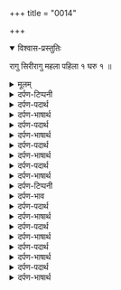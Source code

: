 +++
title = "0014"

+++
<details open><summary>विश्वास-प्रस्तुतिः</summary>

रागु सिरीरागु महला पहिला १ घरु १ ॥
</details>

<details><summary>मूलम्</summary>

रागु सिरीरागु महला पहिला १ घरु १ ॥
</details>

<details><summary>दर्पण-टिप्पनी</summary>

नोट: ‘महला १’ के अंक से पहले शब्द ‘पहिला’ से स्पष्ट है कि अंक १ को पढ़ना है ‘पहला’। इसी तरह ‘घर १’ के अंक १ को भी पढ़ना है ‘पहला’। देखें पृष्ठ 23 पे शब्द नं: 25 का शीर्षक ‘सिरीरागु महला १ घर दूजा २’। यहाँ ‘घर २’ के अंक 2 को लिखा है ‘दूजा’। देखें पृष्ठ 163 के शीर्षक ‘गउड़ी गुआरेरी महला ४ चउथा’। यहां, महला ४ के अंक को लिखा है ‘चउथा’। इसी तरह और भी ज्यादा तसल्ली वास्ते पाठक 1430 पन्नों वाली श्री गुरु ग्रंथ साहिब की बीड़ के पंन्ना नं: 892, 524, 582, 605, 636, 661, 664 और 1169 पर देख सकते हैं।
</details>

<details><summary>दर्पण-पदार्थ</summary>

पद्अर्थ: त = यदि। उसरहि = उसर पड़ना, बन जाना। कुंगू = केसर। अगरि = अगर से, ऊद की सुगंध भरी लकड़ी के साथ। चंदनि = चंदन से। लीपि = लिपाई करके। देखि = देख के। चिति = चिक्त में।1।
</details>

<details><summary>दर्पण-भाषार्थ</summary>

अर्थ: अगर (मेरे लिए) मोतियों के महल बन जाएं, यदि (वह महल-माड़ियां) रत्नों से जड़ी हों, (उन महल-माड़ियों को) कस्तूरी केसर व चंदन आदि से लिपाई करके (मेरे अंदर) चाव चढ़े, (तो भी यह सब कुछ व्यर्थ है, मुझे खतरा है कि महल माड़ियों) को देख के मैं कहीं (हे प्रभु!) तुझे भुला ना बैठूँ, कहीं तू मुझे विसर ना जाए, कहीं तेरा नाम मेरे चिक्त में टिके ही ना।1।  
अर्थ: मैंने अपने गुरु को पूछ के देख लिया है (मैंने अपने गुरु को पूछा है और मुझे यकीन भी आ गया है) कि प्रभु से बिछुड़ के ये जिंद जल-बल जाती है (तथा प्रभु की याद के बिना) और कोई जगह भी नहीं है (जहाँ वह जलन खतम हो सके)।1। रहाउ।
</details>

<details><summary>दर्पण-पदार्थ</summary>

पद्अर्थ: पलघि = पलंग पे। मोहणी = मोहक स्त्री, सुंदर स्त्री। मुखि = मुह पर। रंगि = प्यार से। पसाओ = पसारा, खेल। रंगि पसाओ = प्यार भरी खेल। हाव = भाव।2।
</details>

<details><summary>दर्पण-भाषार्थ</summary>

अर्थ: यदि (मेरे रहने के वास्ते) धरती हीरे लालों से जड़ी जाए, अगर (मेरे सोने वाले) पलंघ पर लाल जड़े हों, यदि (मेरे सामने) वह सुंदर स्त्री हाव-भाव करे जिसके माथे पे मणी शोभायमान हो, (तो भी यह सब कुछ व्यर्थ है, मुझे खतरा है कि ऐसे सुंदर स्थान पे ऐसी सुंदरी को) देख के मैं कहीं (हे प्रभु!) तुझे भुला ना बैठूँ, कहीं तू मुझे बिसर ना जाए, कहीं तेरा नाम मेरे चिक्त में टिके ही ना।2।
</details>

<details><summary>दर्पण-पदार्थ</summary>

पद्अर्थ: सिधु = योग साधना में खचित योगी। सिधि = योग कमाई में कामयाबी। लाई = लगाऊँ। रिधि = योग से प्राप्त हुई बरकतें। बैसा = मैं बैठूँ। भाउ = आदर, सत्कार।3।
</details>

<details><summary>दर्पण-भाषार्थ</summary>

अर्थ: अगर मैं माहिर जोगी बन जाऊँ, अगर मैं योग-समाधियों की कामयाबियां हासिल कर लूँ, अगर मैं योग से प्राप्त हो सकने वाली बरकतों को आवाज मारूँ और वे (मेरे पास) आ जाएं, अगर (योग की ताकत से) मैं कभी छुप सकूँ कभी प्रत्यक्ष हो के बैठ जाऊँ, यदि (सारा) जगत मेरा आदर करे, (तो भी ये सब कुछ व्यर्थ है मुझे खतरा है कि इन रिद्धियों-सिद्धियों को देख के) मैं कहीं (हे प्रभु!) तुझे भुला ना बैठूँ, कहीं तू मुझे बिसर ना जाए, कहीं तेरा नाम मेरे चिक्त में टिके ही ना।3।
</details>

<details><summary>दर्पण-पदार्थ</summary>

पद्अर्थ: मेलि = एकत्र करके। लसकर = फौजें। तखति = तख़्त पे। हासलु करी = मैं हासल करूँ, मैं चलाऊँ। वाउ = हवा समान, व्यर्थ। करी = मैं करूँ।4।
</details>

<details><summary>दर्पण-भाषार्थ</summary>

अर्थ: अगर मैं फौजें इकट्ठी करके बादशाह बन जाऊँ, यदि मैं (तख़्त पे) बैठा (बादशाही का) हुक्म चला सकूँ, तो भी, हे नानक! (ये) सब कुछ व्यर्थ है (मुझे खतरा है कि ये राज-भाग) देख के मैं कहीं (हे प्रभु!) तुझे भुला ना बैठूँ, कहीं तू मुझे बिसर ना जाए, कहीं तेरा नाम मेरे चिक्त में टिके ही ना।4।1।
</details>

<details><summary>दर्पण-टिप्पनी</summary>

नोट: इस शब्द के 4 बंद हैं। आखिरी बंद के बाद अंक 1 का भाव है कि यह पहला शब्द समाप्त हुआ है।
</details>

<details><summary>दर्पण-भाव</summary>

भाव: प्रभु की याद भुला के जिंद जल-बल जाती है। योग की रिद्धियां-सिद्धियां, व बादशाहियत् प्रभु के विछोड़े से पैदा हुई उस जलन को शांत नहीं कर सकते। ये तो बल्कि, परमात्मा से दूरी और बढ़ा के जलन पैदा करते हैं।
</details>

<details><summary>दर्पण-पदार्थ</summary>

पद्अर्थ: कोटी = कोटि। कोटी कोटि = करोड़ों ही (साल)। आरजा = उम्र। पीअणु = पीना। अपिआउ = खाना, भोजन। गुफै = गुफा में (रह के)। सउणु थाउ = सोने की जगह। भी = फिर भी। हउ = मैं। केवडु = कितना बड़ा। नाउ = मशहूरी, शोभा।1।
</details>

<details><summary>दर्पण-भाषार्थ</summary>

अर्थ: यदि मेरी उम्र करोडों ही साल हो जाए, अगर हवा मेरा खाना-पीना (भोजन) बन जाए (यदि मैं हवा के आसरे जी सकूँ), यदि (किसी) गुफा में (बैठ के) चाँद सूरज दोनों को कभी ना देखूँ (भाव, कि रात-दिन गुफा में बैठ के मैं समाधि लगाए रखूँ), अगर सपनों में भी सोने की जगह ना मिले (यदि कभी ना सो सकूँ) तो भी (हे प्रभु! इतनी लम्बी समाधियां लगा के भी) मैं तेरा मुल्य नहीं पा सकता (तेरे बराबर का मैं किसी और को नहीं ढूँढ सकता), मैं तेरी कितनी महानता बयान करूँ? (मैं तेरी बड़ाई महानता बताने के काबिल नहीं हूँ)।1।
</details>

<details><summary>दर्पण-पदार्थ</summary>

पद्अर्थ: थाइ = जगह में, स्वरूप में। निज थाइ = अपने आप में, अपने स्वरूप में। सुणि सुणि = बार बार सुन के। आखणु = बयान। जे भावै = जो प्रभु को ठीक लगे। तमाइ = आकर्षण, (जीव के अंदर महिमा करने की) ललक। करे = पैदा कर देता है।1। रहाउ।
</details>

<details><summary>दर्पण-भाषार्थ</summary>

अर्थ: सदा कायम रहने वाला निराकार परमात्मा अपने आप में टिका हुआ है (उस को किसी और के आसरे की अधीनता नहीं है) हम जीव एक दूसरे से सुन सुन के ही (उस की प्रतिभा का) बयान कर देते हैं। (पर ये कोई नहीं कह सकता कि वह कितना बड़ा है)। अगर प्रभु को ठीक लगे तो (जीव के अंदर अपनी महिमा की) उमंग पैदा कर देता है।1। रहाउ।
</details>

<details><summary>दर्पण-पदार्थ</summary>

पद्अर्थ: कुसा = कोह दूँ, यदि मैं (अपने शरीर को) कष्ट दे दे के घायल कर दूँ। कटीआ = कटा दूँ, यदि मैं (अपने आप को) कटा डालूँ। वार वार = बार बार, दुबारा। पीसणि = चक्की में। पाइ = पा के। सेती = साथ। जालीआ = यदि मैं जला दूँ।2।
</details>

<details><summary>दर्पण-भाषार्थ</summary>

अर्थ: यदि मैं (तप द्वारा अपने शरीर को कष्ट) दे दे के घायल कर लूँ, बारंबार रत्ती-रत्ती कटा दूँ, चक्की में डाल के पीस दूँ, आग से जला दूँ, और (स्वयं को) राख में मिला डालूँ (इतना तप साधु के भी हे प्रभु!) तेरे बराबर का किसी और को मैं ढूँढ नहीं सकता, मैं तेरी बड़ाई महानता बताने के काबिल नहीं हूँ।2।
</details>

<details><summary>दर्पण-पदार्थ</summary>

पद्अर्थ: सै = सैकड़ो। नदरी न आवऊ = मैं ना दिखूँ।3।
</details>

<details><summary>दर्पण-भाषार्थ</summary>

अर्थ: अगर मैं पंछी बन के उड़ सकूँ और सैकड़ों आसमानों तक पहुँच सकूँ, अगर (उड़ के इतना ऊँचा चला जाऊं कि) मैं किसी को दिखाई ही ना दे सकूँ, खाऊं-पीऊँ भी कुछ नहीं (इतनी पहुँच रखते हुए) भी हे प्रभु! मैं तेरे बराबर का कोई और नहीं ढूँढ सकता, मैं तेरी बड़ाई महानता बताने के काबिल नहीं हूँ।3।
</details>